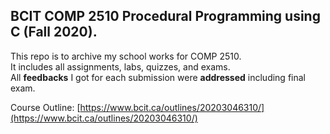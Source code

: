 ## BCIT COMP 2510 Procedural Programming using C (Fall 2020).
This repo is to archive my school works for COMP 2510.\
It includes all assignments, labs, quizzes, and exams.\
All **feedbacks** I got for each submission were **addressed** including final exam.


Course Outline: [https://www.bcit.ca/outlines/20203046310/](https://www.bcit.ca/outlines/20203046310/)
